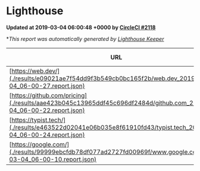 
# Lighthouse

**Updated at 2019-03-04 06:00:48 +0000 by [CircleCI #2118](https://circleci.com/gh/ItinerisLtd/lighthouse-keeper-example/2118)**

**This report was automatically generated by [Lighthouse Keeper](https://github.com/itinerisltd/lighthouse-keeper)*

| URL | Performance | Accessibility | Best Practices | SEO | PWA | Updated At |
| --- | --- | --- | --- | --- | --- | --- |
| [https://web.dev/](./results/e09021ae7f54dd9f3b549cb0bc165f2b/web.dev_2019-03-04_06-00-27.report.json) | 0.94 | 0.93 | 1 | 0.91 | 1 | 2019-03-04T06:00:27.241Z |
| [https://github.com/pricing](./results/aae423b045c13965ddf45c696df2484d/github.com_2019-03-04_06-00-22.report.json) | 0.8 | 0.89 | 0.93 | 0.9 | 0.58 | 2019-03-04T06:00:22.992Z |
| [https://typist.tech/](./results/e463522d02041e06b035e8f61910fd43/typist.tech_2019-03-04_06-00-24.report.json) | 1 |  |  |  |  | 2019-03-04T06:00:24.123Z |
| [https://google.com/](./results/99999ebcfdb78df077ad2727fd00969f/www.google.com_2019-03-04_06-00-10.report.json) | 0.95 | 0.71 | 0.93 | 0.8 | 0.58 | 2019-03-04T06:00:10.869Z |
